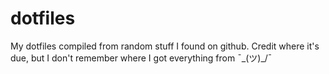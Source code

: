 # dotfiles
My dotfiles compiled from random stuff I found on github.
Credit where it's due, but I don't remember where I got everything from ¯\_(ツ)_/¯
